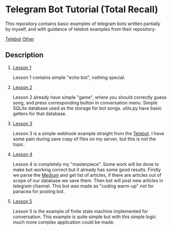 # Telegram Bot Tutorial (Total Recall)

This repository contains basic examples of telegram bots written partially by myself, and with guidance of telebot examples from their repository:

[Telebot](https://github.com/eternnoir/pyTelegramBotAPI/tree/master/examples)
[Other](https://github.com/MasterGroosha/telegram-tutorial)

## Description

1. [Lesson 1](https://github.com/BioWar/telegram-bots/tree/master/Lesson_1)

	Lesson 1 contains simple "echo bot", nothing special.

2. [Lesson 2](https://github.com/BioWar/telegram-bots/tree/master/Lesson_2)

	Lesson 2 already have simple "game", where you should correctly guess song, and press corresponding button in conversation menu. Simple SQLite database used as the storage for bot songs. utils.py have basic getters for that database.

3. [Lesson 3](https://github.com/BioWar/telegram-bots/tree/master/Lesson_3)

	Lesson 3 is a simple webhook example straight from the [Telebot](https://github.com/eternnoir/pyTelegramBotAPI/tree/master/examples). I have some pain during save copy of files on my server, but this is not the topic.

4. [Lesson 4](https://github.com/BioWar/telegram-bots/tree/master/Lesson_4)

	Lesson 4 is completely my "masterpiece". Some work will be done to make bot working correct but it already has some good results. Firstly we parse the  [Medium](https://medium.com/topic/technology) and get list of articles, if there are articles out of scope of our database we save them. Then bot will post new articles in telegram channel. This bot was made as "coding warm-up" not for panacea for posting bot.

5. [Lesson 5](https://github.com/BioWar/telegram-bots/tree/master/Lesson_5)

	Lesson 5 is the example of finite state machine implemented for conversation. This example is quite simple but with this simple logic much more complex application could be made.
